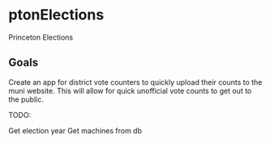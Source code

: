 # ptonElections
Princeton Elections

## Goals

Create an app for district vote counters to quickly upload their counts to the muni website. This will allow for quick unofficial vote counts to get out to the public.


TODO:

Get election year
Get machines from db